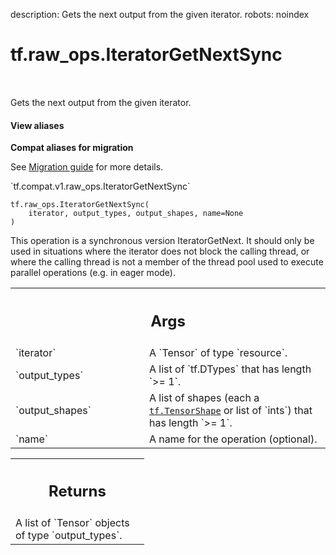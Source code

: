 description: Gets the next output from the given iterator.
robots: noindex

# tf.raw_ops.IteratorGetNextSync

<!-- Insert buttons and diff -->

<table class="tfo-notebook-buttons tfo-api nocontent" align="left">

</table>



Gets the next output from the given iterator.

<section class="expandable">
  <h4 class="showalways">View aliases</h4>
  <p>
<b>Compat aliases for migration</b>
<p>See
<a href="https://www.tensorflow.org/guide/migrate">Migration guide</a> for
more details.</p>
<p>`tf.compat.v1.raw_ops.IteratorGetNextSync`</p>
</p>
</section>

<pre class="devsite-click-to-copy prettyprint lang-py tfo-signature-link">
<code>tf.raw_ops.IteratorGetNextSync(
    iterator, output_types, output_shapes, name=None
)
</code></pre>



<!-- Placeholder for "Used in" -->

This operation is a synchronous version IteratorGetNext. It should only be used
in situations where the iterator does not block the calling thread, or where
the calling thread is not a member of the thread pool used to execute parallel
operations (e.g. in eager mode).

<!-- Tabular view -->
 <table class="responsive fixed orange">
<colgroup><col width="214px"><col></colgroup>
<tr><th colspan="2"><h2 class="add-link">Args</h2></th></tr>

<tr>
<td>
`iterator`
</td>
<td>
A `Tensor` of type `resource`.
</td>
</tr><tr>
<td>
`output_types`
</td>
<td>
A list of `tf.DTypes` that has length `>= 1`.
</td>
</tr><tr>
<td>
`output_shapes`
</td>
<td>
A list of shapes (each a <a href="../../tf/TensorShape.md"><code>tf.TensorShape</code></a> or list of `ints`) that has length `>= 1`.
</td>
</tr><tr>
<td>
`name`
</td>
<td>
A name for the operation (optional).
</td>
</tr>
</table>



<!-- Tabular view -->
 <table class="responsive fixed orange">
<colgroup><col width="214px"><col></colgroup>
<tr><th colspan="2"><h2 class="add-link">Returns</h2></th></tr>
<tr class="alt">
<td colspan="2">
A list of `Tensor` objects of type `output_types`.
</td>
</tr>

</table>

